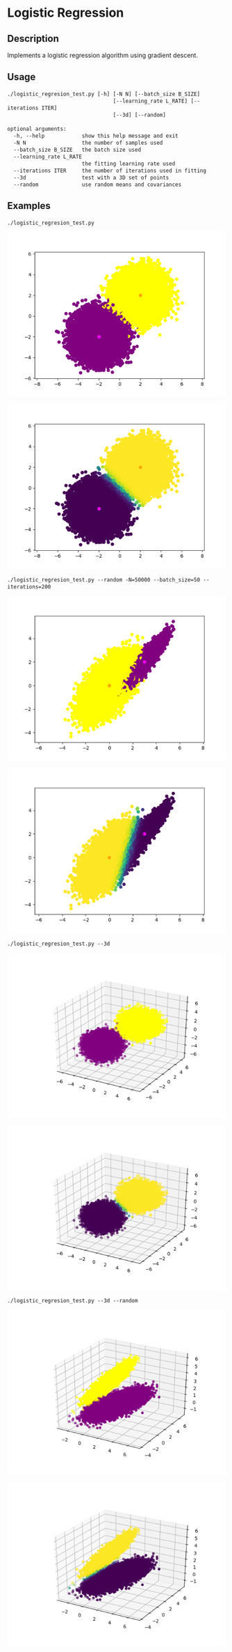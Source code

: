 # Logistic Regression

## Description
Implements a logistic regression algorithm using gradient descent.

## Usage
```
./logistic_regresion_test.py [-h] [-N N] [--batch_size B_SIZE]
                                  [--learning_rate L_RATE] [--iterations ITER]
                                  [--3d] [--random]

optional arguments:
  -h, --help            show this help message and exit
  -N N                  the number of samples used
  --batch_size B_SIZE   the batch size used
  --learning_rate L_RATE
                        the fitting learning rate used
  --iterations ITER     the number of iterations used in fitting
  --3d                  test with a 3D set of points
  --random              use random means and covariances
```

## Examples

```
./logistic_regresion_test.py
```

![](img/Figure_2d_1.png) 

![](img/Figure_2d_2.png)


```
./logistic_regresion_test.py --random -N=50000 --batch_size=50 --iterations=200
```

![](img/Figure_2d_3.png) 

![](img/Figure_2d_4.png)

```
./logistic_regresion_test.py --3d
```

![](img/Figure_3d_1.png) 

![](img/Figure_3d_2.png)

```
./logistic_regresion_test.py --3d --random
```

![](img/Figure_3d_3.png) 

![](img/Figure_3d_4.png)